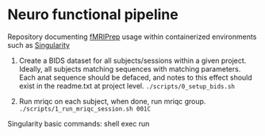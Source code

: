 # Neuro functional pipeline

Repository documenting [fMRIPrep](https://fmriprep.org/en/stable/) usage within containerized environments such as [Singularity](https://sylabs.io/singularity/)


1) Create a BIDS dataset for all subjects/sessions within a given project. Ideally, all subjects matching sequences with matching parameters. Each anat sequence should be defaced, and notes to this effect should exist in the readme.txt at project level.
`./scripts/0_setup_bids.sh`

2) Run mriqc on each subject, when done, run mriqc group.
` ./scripts/1_run_mriqc_session.sh 001C`




Singularity basic commands:
 shell
 exec 
 run
